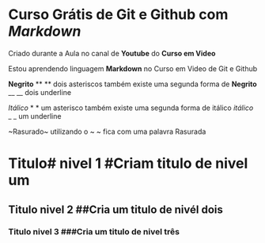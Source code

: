 # Curso Grátis de Git e Github com *Markdown*
Criado durante a Aula no canal de **Youtube** do __Curso em Video__

Estou aprendendo linguagem **Markdown** no Curso em Video de Git e Github

**Negrito** **  ** dois asteriscos também existe uma segunda forma de __Negrito__ __ __ dois underline


*Itálico* * * um asterisco também existe uma segunda forma de itálico _itálico_ _ _ um underline

~Rasurado~ utilizando o ~ ~ fica com uma palavra Rasurada

# Titulo# nivel 1 #Criam titulo de nivel um
## Titulo nivel 2 ##Cria um titulo de nivél dois 
### Titulo nivel 3 ###Cria um titulo de nivel três
